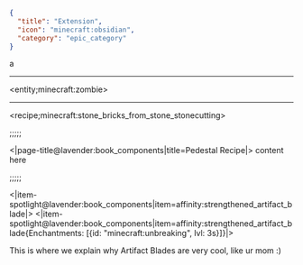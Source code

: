 ```json
{
  "title": "Extension",
  "icon": "minecraft:obsidian",
  "category": "epic_category"
}
```

a

---

<entity;minecraft:zombie>

---

<recipe;minecraft:stone_bricks_from_stone_stonecutting>

;;;;;

<|page-title@lavender:book_components|title=Pedestal Recipe|>
content here

;;;;;

<|item-spotlight@lavender:book_components|item=affinity:strengthened_artifact_blade|>
<|item-spotlight@lavender:book_components|item=affinity:strengthened_artifact_blade{Enchantments: [{id: "minecraft:unbreaking"\, lvl: 3s}]}|>

This is where we explain why Artifact Blades are very cool, like ur mom :)
